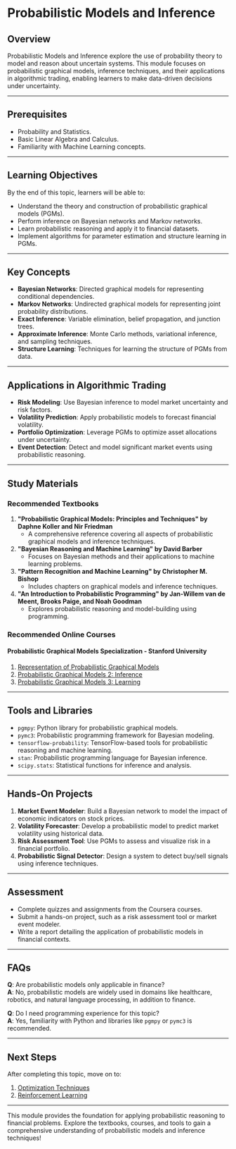 # Probabilistic Models and Inference

## Overview
Probabilistic Models and Inference explore the use of probability theory to model and reason about uncertain systems. This module focuses on probabilistic graphical models, inference techniques, and their applications in algorithmic trading, enabling learners to make data-driven decisions under uncertainty.

---

## Prerequisites
- Probability and Statistics.
- Basic Linear Algebra and Calculus.
- Familiarity with Machine Learning concepts.

---

## Learning Objectives
By the end of this topic, learners will be able to:
- Understand the theory and construction of probabilistic graphical models (PGMs).
- Perform inference on Bayesian networks and Markov networks.
- Learn probabilistic reasoning and apply it to financial datasets.
- Implement algorithms for parameter estimation and structure learning in PGMs.

---

## Key Concepts
- **Bayesian Networks**: Directed graphical models for representing conditional dependencies.
- **Markov Networks**: Undirected graphical models for representing joint probability distributions.
- **Exact Inference**: Variable elimination, belief propagation, and junction trees.
- **Approximate Inference**: Monte Carlo methods, variational inference, and sampling techniques.
- **Structure Learning**: Techniques for learning the structure of PGMs from data.

---

## Applications in Algorithmic Trading
- **Risk Modeling**: Use Bayesian inference to model market uncertainty and risk factors.
- **Volatility Prediction**: Apply probabilistic models to forecast financial volatility.
- **Portfolio Optimization**: Leverage PGMs to optimize asset allocations under uncertainty.
- **Event Detection**: Detect and model significant market events using probabilistic reasoning.

---

## Study Materials

### Recommended Textbooks
1. **"Probabilistic Graphical Models: Principles and Techniques" by Daphne Koller and Nir Friedman**
   - A comprehensive reference covering all aspects of probabilistic graphical models and inference techniques.
2. **"Bayesian Reasoning and Machine Learning" by David Barber**
   - Focuses on Bayesian methods and their applications to machine learning problems.
3. **"Pattern Recognition and Machine Learning" by Christopher M. Bishop**
   - Includes chapters on graphical models and inference techniques.
4. **"An Introduction to Probabilistic Programming" by Jan-Willem van de Meent, Brooks Paige, and Noah Goodman**
   - Explores probabilistic reasoning and model-building using programming.

### Recommended Online Courses

#### Probabilistic Graphical Models Specialization - Stanford University
1. [Representation of Probabilistic Graphical Models](https://www.coursera.org/learn/probabilistic-graphical-models?specialization=probabilistic-graphical-models)
2. [Probabilistic Graphical Models 2: Inference](https://www.coursera.org/learn/probabilistic-graphical-models-2-inference?specialization=probabilistic-graphical-models)
3. [Probabilistic Graphical Models 3: Learning](https://www.coursera.org/learn/probabilistic-graphical-models-3-learning?specialization=probabilistic-graphical-models)

---

## Tools and Libraries
- `pgmpy`: Python library for probabilistic graphical models.
- `pymc3`: Probabilistic programming framework for Bayesian modeling.
- `tensorflow-probability`: TensorFlow-based tools for probabilistic reasoning and machine learning.
- `stan`: Probabilistic programming language for Bayesian inference.
- `scipy.stats`: Statistical functions for inference and analysis.

---

## Hands-On Projects
1. **Market Event Modeler**: Build a Bayesian network to model the impact of economic indicators on stock prices.
2. **Volatility Forecaster**: Develop a probabilistic model to predict market volatility using historical data.
3. **Risk Assessment Tool**: Use PGMs to assess and visualize risk in a financial portfolio.
4. **Probabilistic Signal Detector**: Design a system to detect buy/sell signals using inference techniques.

---

## Assessment
- Complete quizzes and assignments from the Coursera courses.
- Submit a hands-on project, such as a risk assessment tool or market event modeler.
- Write a report detailing the application of probabilistic models in financial contexts.

---

## FAQs
**Q**: Are probabilistic models only applicable in finance?  
**A**: No, probabilistic models are widely used in domains like healthcare, robotics, and natural language processing, in addition to finance.

**Q**: Do I need programming experience for this topic?  
**A**: Yes, familiarity with Python and libraries like `pgmpy` or `pymc3` is recommended.

---

## Next Steps
After completing this topic, move on to:
1. [Optimization Techniques](../optimization-techniques/README.md)
2. [Reinforcement Learning](../reinforcement-learning/README.md)

---

This module provides the foundation for applying probabilistic reasoning to financial problems. Explore the textbooks, courses, and tools to gain a comprehensive understanding of probabilistic models and inference techniques!
